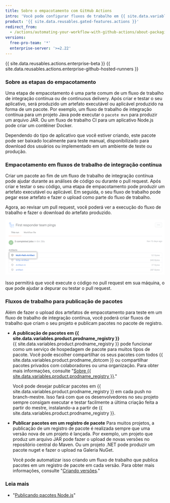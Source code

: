 ```yaml
---
title: Sobre o empacotamento com GitHub Actions
intro: 'Você pode configurar fluxos de trabalho em {{ site.data.variables.product.prodname_actions }} para produzir pacotes e fazer o upload em {{ site.data.variables.product.prodname_registry }} ou em outro fornecedor de hospedagem do pacote.'
product: '{{ site.data.reusables.gated-features.actions }}'
redirect_from:
  - /actions/automating-your-workflow-with-github-actions/about-packaging-with-github-actions
versions:
  free-pro-team: '*'
  enterprise-server: '>=2.22'
---
```


{{ site.data.reusables.actions.enterprise-beta }}
{{ site.data.reusables.actions.enterprise-github-hosted-runners }}

### Sobre as etapas do empacotamento

Uma etapa de empacotamento é uma parte comum de um fluxo de trabalho de integração contínua ou de continuous delivery. Após criar e testar o seu aplicativo, será produzido um artefato executável ou aplicável produzido na forma de um pacote. Por exemplo, um fluxo de trabalho de integração contínua para um projeto Java pode executar o `pacote mvn` para produzir um arquivo JAR. Ou um fluxo de trabalho CI para um aplicativo Node.js pode criar um contêiner Docker.

Dependendo do tipo de aplicativo que você estiver criando, este pacote pode ser baixado localmente para teste manual, disponibilizado para download dos usuários ou implementado em um ambiente de teste ou produção.

### Empacotamento em fluxos de trabalho de integração contínua

Criar um pacote ao fim de um fluxo de trabalho de integração contínua pode ajudar durante as análises de código ou durante o pull request. Após criar e testar o seu código, uma etapa de empacotamento pode produzir um artefato executável ou aplicável. Em seguida, o seu fluxo de trabalho pode pegar esse artefato e fazer o upload como parte do fluxo de trabalho.

Agora, ao revisar um pull request, você poderá ver a execução do fluxo de trabalho e fazer o download do artefato produzido.

![Menu suspenso do para fazer download do artefato](/assets/images/help/repository/artifact-drop-down.png)

Isso permitirá que você execute o código no pull request em sua máquina, o que pode ajudar a depurar ou testar o pull request.

### Fluxos de trabalho para publicação de pacotes

Além de fazer o upload dos artefatos de empacotamento para teste em um fluxo de trabalho de integração contínua, você poderá criar fluxos de trabalho que criam o seu projeto e publicam pacotes no pacote de registro.

* **A publicação de pacotes em {{ site.data.variables.product.prodname_registry }}**  
  {{ site.data.variables.product.prodname_registry }} pode funcionar como um serviço de hospedagem de pacote para muitos tipos de pacote. Você pode escolher compartilhar os seus pacotes com todos {{ site.data.variables.product.prodname_dotcom }} ou compartilhar pacotes privados com colaboradores ou uma organização. Para obter mais informações, consulte "[Sobre {{ site.data.variables.product.prodname_registry }}](/github/managing-packages-with-github-packages/about-github-packages)."

  Você pode desejar publicar pacotes em {{ site.data.variables.product.prodname_registry }} em cada push no branch-mestre. Isso fará com que os desenvolvedores no seu projeto sempre consigam executar e testar facilmente a última criação feita a partir do mestre, instalando-a a partir de {{ site.data.variables.product.prodname_registry }}.

* **Publicar pacotes em um registro de pacote** Para muitos projetos, a publicação de um registro de pacote é realizada sempre que uma versão nova de um projeto é lançada. Por exemplo, um projeto que produz um arquivo JAR pode fazer o upload de novas versões no repositório central do Maven. Ou um projeto .NET pode produzir um pacote nuget e fazer o upload na Galeria NuGet.

  Você pode automatizar isso criando um fluxo de trabalho que publica pacotes em um registro de pacote em cada versão. Para obter mais informações, consulte "[Criando versões](/github/administering-a-repository/creating-releases)."

### Leia mais

- "[Publicando pacotes Node.js](/actions/automating-your-workflow-with-github-actions/publishing-nodejs-packages)"
